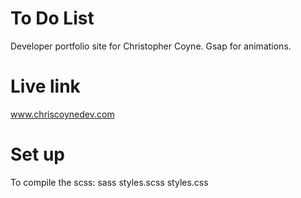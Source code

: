 # To Do List

Developer portfolio site for Christopher Coyne. Gsap for animations.

# Live link

www.chriscoynedev.com

# Set up

To compile the scss:
sass styles.scss styles.css
